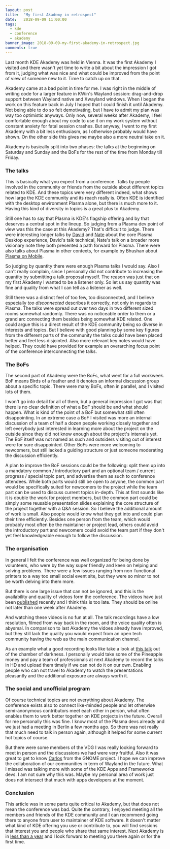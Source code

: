 ```yaml
---
layout: post
title:  "My first Akademy in retrospect"
date:   2018-09-09 11:00:00
tags:
  - kde
  - conference
  - akademy
banner_image: 2018-09-09-my-first-akademy-in-retrospect.jpg
comments: true
---
```

Last month KDE Akademy was held in Vienna. It was the first Akademy I visited and there wasn't yet time to write a bit about the impression I got from it, judging what was nice and what could be improved from the point of view of someone new to it. Time to catch up on that.

Akademy came at a bad point in time for me. I was right in the middle of writing code for a larger feature in KWin's Wayland session: drag-and-drop support between Wayland native and Xwayland windows. When I began the work on this feature back in July I hoped that I could finish it until Akademy. Not being able to do so felt demotivating, but I have to admit my plan was way too optimistic anyways. Only now, several weeks after Akademy, I feel comfortable enough about my code to use it on my work system without constant anxiety for fatal session crashes. But anyway, I went to my first Akademy with a bit less enthusiasm, as I otherwise probably would have shown. On the other side this gives me maybe also a more neutral take on it.

Akademy is basically split into two phases: the talks at the beginning on Saturday and Sunday and the BoFs for the rest of the time from Monday till Friday.

### The talks
This is basically what you expect from a conference. Talks by people involved in the community or friends from the outside about different topics related to KDE. And these topics were very different indeed, what shows how large the KDE community and its reach really is. Often KDE is identified with the desktop environment Plasma alone, but there is much more to it. Having this kind of diversity in topics is a great plus to Akademy.

Still one has to say that Plasma is KDE's flagship offering and by that deserves a central spot in the lineup. So judging from a Plasma dev point of view was this the case at this Akademy? That's difficult to judge. There were interesting longer talks by [David][dave-talk] and [Nate][nate-talk] about the core Plasma Desktop experience, David's talk technical, Nate's talk on a broader more visionary note they both presented a path forward for Plasma. There were also talks about Plasma in other contexts, for example by Bhushan about [Plasma on Mobile][bhushan-talk].

So judging by quantity there were enough Plasma talks I would say. Also I can't really complain, since I personally did not contribute to increasing the quantity by submitting a talk proposal myself. The reason was just that on my first Akademy I wanted to be a listener only. So let us say quantity was fine and quality from what I can tell as a listener as well.

Still there was a distinct feel of too few, too disconnected, and I believe especially *too disconnected* describes it correctly, not only in regards to Plasma. The talks were spread out over two days in two different sized rooms somewhat randomly. There was no noticeable order to them or a grand arc connecting them besides being somewhat KDE related. One could argue this is a direct result of the KDE community being so diverse in interests and topics. But I believe with good planning by some key figures from the different parts of the community the talks could have been placed better and feel less disjointed. Also more relevant key notes would have helped. They could have provided for example an overarching focus point of the conference interconnecting the talks.

### The BoFs
The second part of Akademy were the BoFs, what went for a full workweek. BoF means Birds of a feather and it denotes an informal discussion group about a specific topic. There were many BoFs, often in parallel, and I visited lots of them.

I won't go into detail for all of them, but a general impression I got was that there is no clear definition of what a BoF should be and what should happen. What is kind of the point of a BoF but somewhat still often disappointing. In an extreme case a BoF I visited was more an internal discussion of a team of half a dozen people working closely together and left everybody just interested in learning more about the project on the outside since they did not know enough about the project's internals yet. The BoF itself was not named as such and outsiders visiting out of interest were for sure disappointed. Other BoFs were more welcoming to newcomers, but still lacked a guiding structure or just someone moderating the discussion efficiently.

A plan to improve the BoF sessions could be the following: split them up into a mandatory common / introductory part and an optional team / current progress / special topic part, and advertise them as such to conference attendees. While both parts would still be open to anyone, the common part would be specifically suited for newcomers to the project while the team part can be used to discuss current topics in-depth. This at first sounds like it is double the work for project members, but the common part could be simply some reusable presentation slides explaining the core structure of the project together with a Q&A session. So I believe the additional amount of work is small. Also people would know what they get into and could plan their time efficiently. Besides one person from the team, which would probably most often be the maintainer or project lead, others could avoid the introductory part and newcomers could avoid the team part if they don't yet feel knowledgeable enough to follow the discussion.

### The organisation
In general I felt the conference was well organized for being done by volunteers, who were by the way super friendly and keen on helping and solving problems. There were a few issues ranging from non-functional printers to a way too small social event site, but they were so minor to not be worth delving into them more.

But there is one large issue that can not be ignored, and this is the availability and quality of videos form the conference. The videos have just been [published][talk-videos] recently and I think this is too late. They should be online not later than one week after Akademy.

And watching these videos is no fun at all. The talk recordings have a low resolution, filmed from way back in the room, and the voice quality often is abysmal. In comparison to last Akademy the vidoes already have improved, but they still lack the quality you would expect from an open tech community having the web as the main communication channel.

As an example what a good recording looks like take a look at [this talk][microsoft-recording] out of the chamber of darkness. I personally would take some of the Pineapple money and pay a team of professionals at next Akademy to record the talks in HD and upload them timely if we can not do it on our own. Enabling people who can not travel to Akademy to watch the presentations pleasantly and the additional exposure are always worth it.

### The social and unofficial program
Of course technical topics are not everything about Akademy. The conference exists also to connect like-minded people and let otherwise semi-anonymous contributors meet each other in person, what often enables them to work better together on KDE projects in the future. Overall for me personally this was fine. I know most of the Plasma devs already and we just had a meeting in Berlin a few months ago. So there was not really that much need to talk in person again, although it helped for some current hot topics of course.

But there were some members of the VDG I was really looking forward to meet in person and the discussions we had were very fruitful. Also it was great to get to know [Carlos][carlos-blog] from the GNOME project. I hope we can improve the collaboration of our communities in term of Wayland in the future. What I missed was talking more with some of the KDE Apps and Frameworks devs. I am not sure why this was. Maybe my personal area of work just does not intersect that much with apps developers at the moment.

### Conclusion
This article was in some parts quite critical to Akademy, but that does not mean the conference was bad. Quite the contrary, I enjoyed meeting all the members and friends of the KDE community and I can recommend going there to anyone from user to maintainer of KDE software. It doesn't matter what kind of KDE offering you use or contribute to, you will find sessions that interest you and people who share that same interest. Next Akademy is in [less than a year][akademy-2019] and I look forward to meeting you there again or for the first time.

[nate-talk]: https://conf.kde.org/en/Akademy2018/public/events/50
[dave-talk]: https://conf.kde.org/en/Akademy2018/public/events/66
[bhushan-talk]: https://conf.kde.org/en/Akademy2018/public/events/28
[talk-videos]: https://www.youtube.com/playlist?list=PLsHpGlwPdtMraXbFHhkFx7-QHpEl9dOsL
[microsoft-recording]: https://youtu.be/cKPlPJyQrt4?t=123
[carlos-blog]: https://csorianognome.wordpress.com/2018/08/24/a-gnome-dev-enters-an-akademy-and
[akademy-2019]: https://dot.kde.org/2018/05/15/akademy-2019-call-hosts
